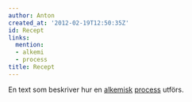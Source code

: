 ```yaml
---
author: Anton
created_at: '2012-02-19T12:50:35Z'
id: Recept
links:
  mention:
  - alkemi
  - process
title: Recept
---
```


En text som beskriver hur en [alkemisk][] [process] utförs.

  [alkemisk]: alkemi
  [process]: process
